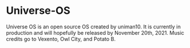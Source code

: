 # Universe-OS
<p>Universe OS is an open source OS created by uniman10. It is currently in production and will hopefully be released by November 20th, 2021. Music credits go to Vexento, Owl City, and Potato B.

